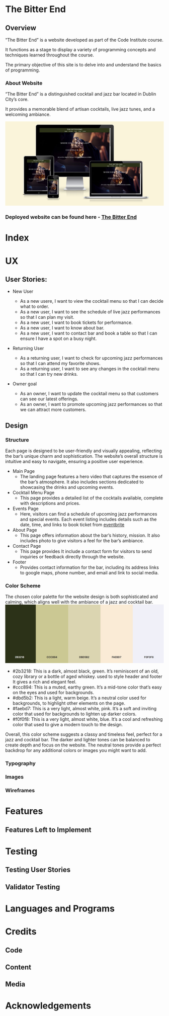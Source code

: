 # The Bitter End
## Overview
“The Bitter End” is a website developed as part of the Code Institute course.

It functions as a stage to display a variety of programming concepts and techniques learned throughout the course.

The primary objective of this site is to delve into and understand the basics of programming.

### About Website
“The Bitter End” is a distinguished cocktail and jazz bar located in Dublin City’s core. 

It provides a memorable blend of artisan cocktails, live jazz tunes, and a welcoming ambiance.

![responsive image](/assets/readme-images/responsive.jpg)

### Deployed website can be found here - [The Bitter End](https://aleksandrdenis.github.io/PP1-The-Bitter-End/index.html)




# Index

# UX
## User Stories:
* New User
  * As a new usere, I want to view the cocktail menu so that I can decide what to order.
  * As a new user, I want to see the schedule of live jazz performances so that I can plan my visit.
  * As a new user, I want to book tickets for performance.
  * As a new user, I want to know about bar.
  * As a new user, I want to contact bar and book a table so that I can ensure I have a spot on a busy night.
* Returning User
  * As a returning user, I want to check for upcoming jazz performances so that I can attend my favorite shows.
  * As a returning user, I want to see any changes in the cocktail menu so that I can try new drinks.

* Owner goal
  * As an owner, I want to update the cocktail menu so that customers can see our latest offerings.
  * As an owner, I want to promote upcoming jazz performances so that we can attract more customers.

## Design
### Structure
 Each page is designed to be user-friendly and visually appealing, reflecting the bar’s unique charm and sophistication. The website’s overall structure is intuitive and easy to navigate, ensuring a positive user experience.
* Main Page
  * The landing page features a hero video that captures the essence of the bar’s atmosphere. It also includes sections dedicated to showcasing the drinks and upcoming events.
* Cocktail Menu Page
  * This page provides a detailed list of the cocktails available, complete with descriptions and prices.
* Events Page
  * Here, visitors can find a schedule of upcoming jazz performances and special events. Each event listing includes details such as the date, time, and links to book ticket from [eventbrite](https://www.eventbrite.ie/)
 * About Page
   * This page offers information about the bar’s history, mission. It also includes photo to give visitors a feel for the bar’s ambiance.
 * Contact Page
   * This page provides It include a contact form for visitors to send inquiries or feedback directly through the website.
 * Footer
   * Provides contact information for the bar, including its address links to google maps, phone number, and email and link to  social media.
### Color Scheme
The chosen color palette for the website design is both sophisticated and calming, which aligns well with the ambiance of a jazz and cocktail bar. 
![color scheme](/assets/readme-images/color-sheme.jpg)
* #2b3218: This is a dark, almost black, green. It’s reminiscent of an old, cozy library or a bottle of aged whiskey. used to style header and footer It gives a rich and elegant feel.
* #ccc894: This is a muted, earthy green. It’s a mid-tone color that’s easy on the eyes and used for backgrounds.
* #dbd5b2: This is a light, warm beige. It’s a neutral color  used for backgrounds, to highlight other elements on the page.
* #faebd7: This is a very light, almost white, pink. It’s a soft and inviting color that  used for backgrounds to lighten up darker colors.
* #f0f0f8: This is a very light, almost white, blue. It’s a cool and refreshing color that used to give a modern touch to the design.
  
Overall, this color scheme suggests a classy and timeless feel, perfect for a jazz and cocktail bar. The darker and lighter tones can be balanced to create depth and focus on the website. The neutral tones provide a perfect backdrop for any additional colors or images you might want to add.




### Typography

### Images

### Wireframes

# Features


## Features Left to Implement

# Testing
## Testing User Stories
## Validator Testing

# Languages and Programs


# Credits
## Code

## Content

## Media

# Acknowledgements
